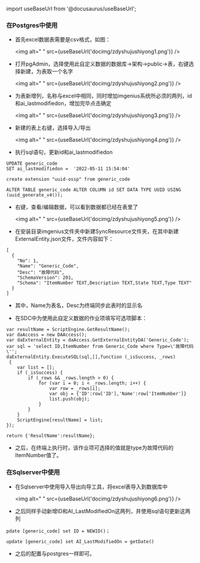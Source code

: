 
import useBaseUrl from '@docusaurus/useBaseUrl';

### 在Postgres中使用

* 首先excel数据表需要是csv格式，如图：

  <img alt=" " src={useBaseUrl('docimg/zdyshujushiyong1.png')} />

* 打开pgAdmin，选择使用此自定义数据的数据库→架构→public→表，右键选择新建，为表取一个名字

  <img alt=" " src={useBaseUrl('docimg/zdyshujushiyong2.png')} />

* 为表新增列，名称与excel中相同，同时增加imgenius系统所必须的两列，id和ai_lastmodifiedon，增加完毕点击确定

  <img alt=" " src={useBaseUrl('docimg/zdyshujushiyong3.png')} />

* 新建的表上右键，选择导入/导出

  <img alt=" " src={useBaseUrl('docimg/zdyshujushiyong4.png')} />

* 执行sql语句，更新id和ai_lastmodifiedon

```
UPDATE generic_code 
SET ai_lastmodifiedon =  '2022-05-11 15:54:04'

create extension "uuid-ossp" from generic_code

ALTER TABLE generic_code ALTER COLUMN id SET DATA TYPE UUID USING (uuid_generate_v4());

```

* 右键，查看/编辑数据，可以看到数据都已经在表里了

  <img alt=" " src={useBaseUrl('docimg/zdyshujushiyong5.png')} />

* 在安装目录imgenius文件夹中新建SyncResource文件夹，在其中新建ExternalEntity.json文件，文件内容如下：

```
[
  {
    "No": 1,
    "Name": "Generic_Code",
    "Desc": "故障代码",
    "SchemaVersion": 201,
    "Schema": "ItemNumber TEXT,Description TEXT,State TEXT,Type TEXT"
  }
]
```

* 其中，Name为表名，Desc为终端同步此表时的显示名

* 在SDC中为使用此自定义数据的作业项填写可选项脚本：

```
var resultName = ScriptEngine.GetResultName();
var daAccess = new DAAccess();
var daExternalEntity = daAccess.GetExternalEntityDA('Generic_Code'); 
var sql = 'select ID,ItemNumber from Generic_Code where Type=\'故障代码\''; 
daExternalEntity.ExecuteSQL(sql,[],function (_isSuccess, _rows) 
 {
    var list = [];
    if (_isSuccess) {    
        if (_rows && _rows.length > 0) {
            for (var i = 0; i < _rows.length; i++) {
                var row = _rows[i];
                var obj = {'ID':row['ID'],'Name':row['ItemNumber']}
                list.push(obj); 
            }
        }
    }
    ScriptEngine[resultName] = list;
});

return {'ResultName':resultName};

```

* 之后，在终端上执行时，该作业项可选择的值就是type为故障代码的ItemNumber值了。

### 在Sqlserver中使用

* 在Sqlserver中使用导入导出向导工具，将excel表导入到数据库中

  <img alt=" " src={useBaseUrl('docimg/zdyshujushiyong6.png')} />

* 之后同样手动新增ID和AI_LastModifiedOn这两列，并使用sql语句更新这两列

```
pdate [generic_code] set ID = NEWID()；   

update [generic_code] set AI_LastModifiedOn = getDate()

```

* 之后的配置与postgres一样即可。